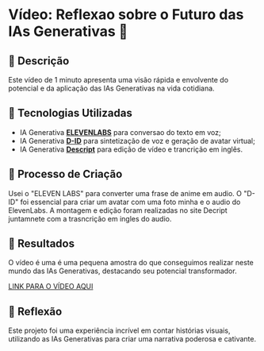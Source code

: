 # Vídeo: Reflexao sobre o Futuro das IAs Generativas 🎥

## 📒 Descrição
Este vídeo de 1 minuto apresenta uma visão rápida e envolvente do potencial e da aplicação das IAs Generativas na vida cotidiana.

## 🤖 Tecnologias Utilizadas
- IA Generativa **[ELEVENLABS](https://elevenlabs.io/)** para conversao do texto em voz;
- IA Generativa **[D-ID](https://www.d-id.com)** para sintetização de voz e geração de avatar virtual;
- IA Generativa **[Descript](https://web.descript.com/)** para edição de vídeo e trancrição em inglês.

## 🧐 Processo de Criação
Usei o "ELEVEN LABS" para converter uma frase de anime em audio. O "D-ID" foi essencial para criar um avatar com uma foto minha e o audio do ElevenLabs. A montagem e edição foram realizadas no site Decript juntamnete com a trasncrição em ingles do audio.

## 🚀 Resultados
O vídeo é uma é uma pequena amostra do que conseguimos realizar neste mundo das IAs Generativas, destacando seu potencial transformador.

[LINK PARA O VÍDEO AQUI](https://share.descript.com/view/iBZbA6qK6mY)

## 💭 Reflexão
Este projeto foi uma experiência incrível em contar histórias visuais, utilizando as IAs Generativas para criar uma narrativa poderosa e cativante.
